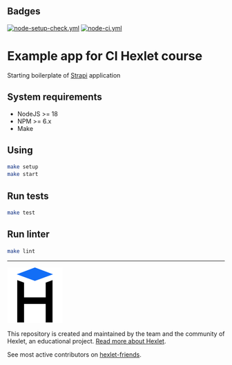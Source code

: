 ## Badges

[![node-setup-check.yml](https://github.com/temeka1221/hexlet-ci-app/actions/workflows/node-setup-check.yml/badge.svg)](https://github.com/temeka1221/hexlet-ci-app/actions/workflows/node-setup-check.yml)
[![node-ci.yml](https://github.com/temeka1221/hexlet-ci-app/actions/workflows/node-ci.yml/badge.svg)](https://github.com/temeka1221/hexlet-ci-app/actions/workflows/node-ci.yml)
# Example app for CI Hexlet course

Starting boilerplate of [Strapi](https://strapi.io/) application

## System requirements

* NodeJS >= 18
* NPM >= 6.x
* Make

## Using

```sh
make setup
make start
```

## Run tests

```sh
make test
```

## Run linter

```sh
make lint
```

---

[![Hexlet Ltd. logo](https://raw.githubusercontent.com/Hexlet/assets/master/images/hexlet_logo128.png)](https://hexlet.io/?utm_source=github&utm_medium=link&utm_campaign=hexlet-ci-app)

This repository is created and maintained by the team and the community of Hexlet, an educational project. [Read more about Hexlet](https://hexlet.io/?utm_source=github&utm_medium=link&utm_campaign=hexlet-ci-app).

See most active contributors on [hexlet-friends](https://friends.hexlet.io/).

